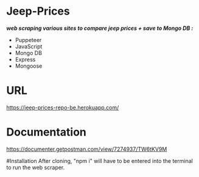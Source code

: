 # Jeep-Prices
***web scraping various sites to compare jeep prices +  save to Mongo DB :***
 
 - Puppeteer
 - JavaScript
 - Mongo DB
 - Express
 - Mongoose

# URL 
https://jeep-prices-repo-be.herokuapp.com/

# Documentation
https://documenter.getpostman.com/view/7274937/TW6tKV9M

#Installation
After cloning, "npm i" will have to be entered into the terminal to run the web scraper.
